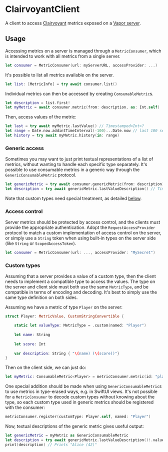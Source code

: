 # ClairvoyantClient

A client to access [Clairvoyant](https://github.com/christophhagen/Clairvoyant) metrics exposed on a [Vapor server](https://github.com/christophhagen/ClairvoyantVapor).

## Usage

Accessing metrics on a server is managed through a `MetricConsumer`, which is intended to work with all metrics from a single server.

```swift
let consumer = MetricConsumer(url: myServerURL, accessProvider: ...)
```

It's possible to list all metrics available on the server.

```swift
let list: [MetricInfo] = try await consumer.list()
```

Individual metrics can then be accessed by creating `ComsumableMetric`s.

```swift
let description = list.first!
let myMetric = await consumer.metric(from: description, as: Int.self)
```

Then, access values of the metric:

```swift
let last = try await myMetric.lastValue() // Timestamped<Int>?
let range = Date.now.addintTimeInterval(-100)...Date.now // last 100 seconds
let history = try await myMetric.history(in: range)
```

### Generic access

Sometimes you may want to just print textual representations of a list of metrics, without wanting to handle each specific type separately.
It's possible to use consumable metrics in a generic way through the `GenericConsumableMetric` protocol.

```swift
let genericMetric = try await consumer.genericMetric(from: description)
let description = try await genericMetric.lastValueDescription() // Timestamped<String>?
```

Note that custom types need special treatment, as detailed [below](#custom-types).

### Access control

Server metrics should be protected by access control, and the clients must provide the appropriate authentication.
Adopt the `RequestAccessProvider` protocol to match a custom implementation of access control on the server, or simply use a `String` token when using built-in types on the server side (like `String` or `ScopedAccessToken`).

```swift
let consumer = MetricConsumer(url: ..., accessProvider: "MySecret")
```

### Custom types

Assuming that a server provides a value of a custom type, then the client needs to implement a compatible type to access the values.
The type on the server and client side must both use the same `MetricType`, and be compatible in terms of encoding and decoding.
It's best to simply use the same type definition on both sides.

Assuming we have a metric of type `Player` on the server:

```swift
struct Player: MetricValue, CustomStringConvertible {

    static let valueType: MetricType = .custom(named: "Player")
    
    let name: String
    
    let score: Int
    
    var description: String { "\(name) (\(score))"}
}
```

Then on the client side, we can just do:

```swift
let myMetric: ConsumableMetric<Player> = metricConsumer.metric(id: "player.current")
```

One special addition should be made when using `GenericConsumableMetric`s to use metrics in type-erased ways, e.g. in SwiftUI views.
It's not possible for a `MetricConsumer` to decode custom types without knowing about the type, so each custom type used in generic metrics should be registered with the consumer:

```swift
metricConsumer.register(customType: Player.self, named: "Player")
```

Now, textual descriptions of the generic metric gives useful output:

```swift
let genericMetric = myMetric as GenericConsumableMetric
let description = try await genericMetric.lastValueDescription()!.value
print(description) // Prints "Alice (42)"
```
